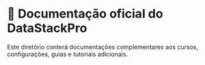 # 📄 Documentação oficial do DataStackPro
Este diretório conterá documentações complementares aos cursos, configurações, guias e tutoriais adicionais.